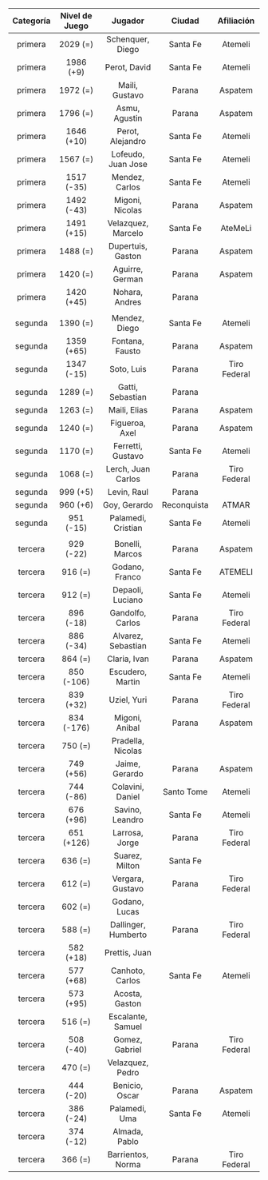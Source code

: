 |  Categoría  |  Nivel de Juego  |       Jugador       |   Ciudad    |  Afiliación  |
|:-----------:|:----------------:|:-------------------:|:-----------:|:------------:|
|   primera   |     2029 (=)     |  Schenquer, Diego   |  Santa Fe   |   Atemeli    |
|   primera   |    1986 (+9)     |    Perot, David     |  Santa Fe   |   Atemeli    |
|   primera   |     1972 (=)     |   Maili, Gustavo    |   Parana    |   Aspatem    |
|   primera   |     1796 (=)     |    Asmu, Agustin    |   Parana    |   Aspatem    |
|   primera   |    1646 (+10)    |  Perot, Alejandro   |  Santa Fe   |   Atemeli    |
|   primera   |     1567 (=)     | Lofeudo, Juan Jose  |  Santa Fe   |   Atemeli    |
|   primera   |    1517 (-35)    |   Mendez, Carlos    |  Santa Fe   |   Atemeli    |
|   primera   |    1492 (-43)    |   Migoni, Nicolas   |   Parana    |   Aspatem    |
|   primera   |    1491 (+15)    | Velazquez, Marcelo  |  Santa Fe   |   AteMeLi    |
|   primera   |     1488 (=)     |  Dupertuis, Gaston  |   Parana    |   Aspatem    |
|   primera   |     1420 (=)     |   Aguirre, German   |   Parana    |   Aspatem    |
|   primera   |    1420 (+45)    |   Nohara, Andres    |   Parana    |              |
|             |                  |                     |             |              |
|   segunda   |     1390 (=)     |    Mendez, Diego    |  Santa Fe   |   Atemeli    |
|   segunda   |    1359 (+65)    |   Fontana, Fausto   |   Parana    |   Aspatem    |
|   segunda   |    1347 (-15)    |     Soto, Luis      |   Parana    | Tiro Federal |
|   segunda   |     1289 (=)     |  Gatti, Sebastian   |   Parana    |              |
|   segunda   |     1263 (=)     |    Maili, Elias     |   Parana    |   Aspatem    |
|   segunda   |     1240 (=)     |   Figueroa, Axel    |   Parana    |   Aspatem    |
|   segunda   |     1170 (=)     |  Ferretti, Gustavo  |  Santa Fe   |   Atemeli    |
|   segunda   |     1068 (=)     | Lerch, Juan Carlos  |   Parana    | Tiro Federal |
|   segunda   |     999 (+5)     |     Levin, Raul     |   Parana    |              |
|   segunda   |     960 (+6)     |    Goy, Gerardo     | Reconquista |    ATMAR     |
|   segunda   |    951 (-15)     | Palamedi, Cristian  |  Santa Fe   |   Atemeli    |
|             |                  |                     |             |              |
|   tercera   |    929 (-22)     |   Bonelli, Marcos   |   Parana    |   Aspatem    |
|   tercera   |     916 (=)      |   Godano, Franco    |  Santa Fe   |   ATEMELI    |
|   tercera   |     912 (=)      |  Depaoli, Luciano   |  Santa Fe   |   Atemeli    |
|   tercera   |    896 (-18)     |  Gandolfo, Carlos   |   Parana    | Tiro Federal |
|   tercera   |    886 (-34)     | Alvarez, Sebastian  |  Santa Fe   |   Atemeli    |
|   tercera   |     864 (=)      |    Claria, Ivan     |   Parana    |   Aspatem    |
|   tercera   |    850 (-106)    |  Escudero, Martin   |  Santa Fe   |   Atemeli    |
|   tercera   |    839 (+32)     |     Uziel, Yuri     |   Parana    | Tiro Federal |
|   tercera   |    834 (-176)    |   Migoni, Anibal    |   Parana    |   Aspatem    |
|   tercera   |     750 (=)      |  Pradella, Nicolas  |             |              |
|   tercera   |    749 (+56)     |   Jaime, Gerardo    |   Parana    |   Aspatem    |
|   tercera   |    744 (-86)     |  Colavini, Daniel   | Santo Tome  |   Atemeli    |
|   tercera   |    676 (+96)     |   Savino, Leandro   |  Santa Fe   |   Atemeli    |
|   tercera   |    651 (+126)    |   Larrosa, Jorge    |   Parana    | Tiro Federal |
|   tercera   |     636 (=)      |   Suarez, Milton    |  Santa Fe   |              |
|   tercera   |     612 (=)      |  Vergara, Gustavo   |   Parana    | Tiro Federal |
|   tercera   |     602 (=)      |    Godano, Lucas    |             |              |
|   tercera   |     588 (=)      | Dallinger, Humberto |   Parana    | Tiro Federal |
|   tercera   |    582 (+18)     |    Prettis, Juan    |             |              |
|   tercera   |    577 (+68)     |   Canhoto, Carlos   |  Santa Fe   |   Atemeli    |
|   tercera   |    573 (+95)     |   Acosta, Gaston    |             |              |
|   tercera   |     516 (=)      |  Escalante, Samuel  |             |              |
|   tercera   |    508 (-40)     |   Gomez, Gabriel    |   Parana    | Tiro Federal |
|   tercera   |     470 (=)      |  Velazquez, Pedro   |             |              |
|   tercera   |    444 (-20)     |   Benicio, Oscar    |   Parana    |   Aspatem    |
|   tercera   |    386 (-24)     |    Palamedi, Uma    |  Santa Fe   |   Atemeli    |
|   tercera   |    374 (-12)     |    Almada, Pablo    |             |              |
|   tercera   |     366 (=)      |  Barrientos, Norma  |   Parana    | Tiro Federal |